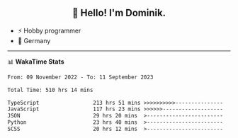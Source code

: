 <h2 align="center">👋 Hello! I'm Dominik.</h2>

- ⚡ Hobby programmer
- 📍 Germany

---
📊 **WakaTime Stats**
<!--START_SECTION:waka-->

```txt
From: 09 November 2022 - To: 11 September 2023

Total Time: 510 hrs 14 mins

TypeScript                 213 hrs 51 mins >>>>>>>>>>---------------   41.91 %
JavaScript                 117 hrs 23 mins >>>>>>-------------------   23.01 %
JSON                       29 hrs 20 mins  >------------------------   05.75 %
Python                     23 hrs 40 mins  >------------------------   04.64 %
SCSS                       20 hrs 12 mins  >------------------------   03.96 %
```

<!--END_SECTION:waka-->
